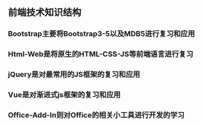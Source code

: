 ## 前端技术知识结构
### Bootstrap主要将Bootstrap3-5以及MDB5进行复习和应用
### Html-Web是将原生的HTML-CSS-JS等前端语言进行复习
### jQuery是对最常用的JS框架的复习和应用
### Vue是对渐进式js框架的复习和应用
### Office-Add-In则对Office的相关小工具进行开发的学习
